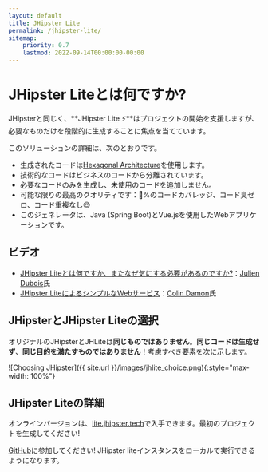 ```yaml
---
layout: default
title: JHipster Lite
permalink: /jhipster-lite/
sitemap:
    priority: 0.7
    lastmod: 2022-09-14T00:00:00-00:00
---
```


# JHipster Liteとは何ですか?

JHipsterと同じく、**JHipster Lite ⚡**はプロジェクトの開始を支援しますが、必要なものだけを段階的に生成することに焦点を当てています。

このソリューションの詳細は、次のとおりです。
- 生成されたコードは[Hexagonal Architecture]を使用します。
- 技術的なコードはビジネスのコードから分離されています。
- 必要なコードのみを生成し、未使用のコードを追加しません。
- 可能な限りの最高のクオリティです：💯%のコードカバレッジ、コード臭ゼロ、コード重複なし😎
- このジェネレータは、Java (Spring Boot)とVue.jsを使用したWebアプリケーションです。

## ビデオ

- [JHipster Liteとは何ですか、またなぜ気にする必要があるのですか?][devoxx-jhlite]：[Julien Dubois][jdubois]氏
- [JHipster LiteによるシンプルなWebサービス][webservices-with-jhlite]：[Colin Damon][cdamon]氏

## JHipsterとJHipster Liteの選択

オリジナルのJHipsterとJHLiteは**同じものではありません**。**同じコードは生成せず**、**同じ目的を満たすものではありません**！考慮すべき要素を次に示します。

![Choosing JHipster]({{ site.url }}/images/jhlite_choice.png){:style="max-width: 100%"}

## JHipster Liteの詳細

オンラインバージョンは、[lite.jhipster.tech][Online version]で入手できます。最初のプロジェクトを生成してください!

[GitHub][GitHubリポジトリ]に参加してください! JHipster liteインスタンスをローカルで実行できるようになります。

[Hexagonal Architecture]: https://github.com/jhipster/jhipster-lite/blob/main/documentation/hexagonal-architecture.md
[Online version]: https://lite.jhipster.tech
[GitHubリポジトリ]: https://github.com/jhipster/jhipster-lite

[devoxx-jhlite]: https://youtu.be/RnLGnY-vzLI
[jdubois]: https://twitter.com/juliendubois

[webservices-with-jhlite]: https://youtu.be/mEECPRZjajI
[cdamon]: https://www.linkedin.com/in/colin-damon/

